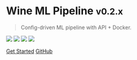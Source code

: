 # Wine ML Pipeline <small>v0.2.x</small>

> Config-driven ML pipeline with API + Docker.

<div class="badges">
  <img src="https://img.shields.io/badge/Python-3.11%2B-blue" />
  <img src="https://img.shields.io/badge/Flask-2.3%2B-green" />
  <img src="https://img.shields.io/badge/Docker-ready-blue" />
  <img src="https://img.shields.io/badge/License-MIT-red" />
</div>

[Get Started](#/) <span class="btn"></span>
[GitHub](https://github.com/fitsblb/wine-ml-pipeline ':class=btn ghost')
